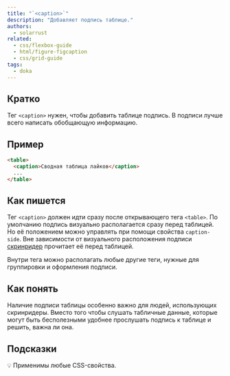 ```yaml
---
title: "`<caption>`"
description: "Добавляет подпись таблице."
authors:
  - solarrust
related:
  - css/flexbox-guide
  - html/figure-figcaption
  - css/grid-guide
tags:
  - doka
---
```


## Кратко

Тег `<caption>` нужен, чтобы добавить таблице подпись. В подписи лучше всего написать обобщающую информацию.

## Пример

```html
<table>
  <caption>Сводная таблица лайков</caption>
  ...
</table>
```

## Как пишется

Тег `<caption>` должен идти сразу после открывающего тега `<table>`. По умолчанию подпись визуально располагается сразу перед таблицей. Но её положением можно управлять при помощи свойства `caption-side`. Вне зависимости от визуального расположения подписи [скринридер](/html/screenreaders/) прочитает её перед таблицей.

Внутри тега можно располагать любые другие теги, нужные для группировки и оформления подписи.

## Как понять

Наличие подписи таблицы особенно важно для людей, использующих скринридеры. Вместо того чтобы слушать табличные данные, которые могут быть бесполезными удобнее прослушать подпись к таблице и решить, важна ли она.

## Подсказки

💡 Применимы любые CSS-свойства.
